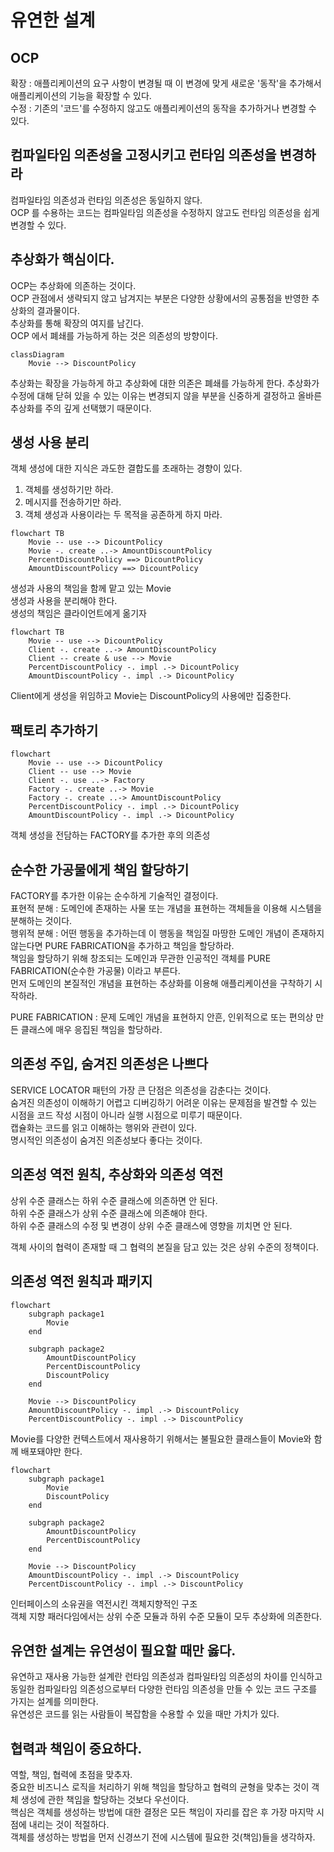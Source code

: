 # 유연한 설계

## OCP

확장 : 애플리케이션의 요구 사항이 변경될 때 이 변경에 맞게 새로운 '동작'을 추가해서 애플리케이션의 기능을 확장할 수 있다.<br />
수정 : 기존의 '코드'를 수정하지 않고도 애플리케이션의 동작을 추가하거나 변경할 수 있다.<br />

## 컴파일타임 의존성을 고정시키고 런타임 의존성을 변경하라

컴파일타임 의존성과 런타임 의존성은 동일하지 않다.<br />
OCP 를 수용하는 코드는 컴파일타임 의존성을 수정하지 않고도 런타임 의존성을 쉽게 변경할 수 있다.<br />

## 추상화가 핵심이다.

OCP는 추상화에 의존하는 것이다.<br />
OCP 관점에서 생략되지 않고 남겨지는 부분은 다양한 상황에서의 공통점을 반영한 추상화의 결과물이다.<br />
추상화를 통해 확장의 여지를 남긴다.<br />
OCP 에서 폐쇄를 가능하게 하는 것은 의존성의 방향이다.<br />

```mermaid
classDiagram
    Movie --> DiscountPolicy
```

추상화는 확장을 가능하게 하고 추상화에 대한 의존은 폐쇄를 가능하게 한다.
추상화가 수정에 대해 닫혀 있을 수 있는 이유는 변경되지 않을 부분을 신중하게 결정하고 올바른 추상화를 주의 깊게 선택했기 때문이다.<br />

## 생성 사용 분리

객체 생성에 대한 지식은 과도한 결합도를 초래하는 경향이 있다.<br />

1. 객체를 생성하기만 하라.
2. 메시지를 전송하기만 하라.
3. 객체 생성과 사용이라는 두 목적을 공존하게 하지 마라.<br />

```mermaid
flowchart TB
    Movie -- use --> DicountPolicy
    Movie -. create ..-> AmountDiscountPolicy
    PercentDiscountPolicy ==> DicountPolicy
    AmountDiscountPolicy ==> DicountPolicy
```

생성과 사용의 책임을 함께 맡고 있는 Movie<br />
생성과 사용을 분리해야 한다.<br />
생성의 책임은 클라이언트에게 옮기자<br />

```mermaid
flowchart TB
    Movie -- use --> DicountPolicy
    Client -. create ..-> AmountDiscountPolicy
    Client -- create & use --> Movie
    PercentDiscountPolicy -. impl .-> DicountPolicy
    AmountDiscountPolicy -. impl .-> DicountPolicy
```

Client에게 생성을 위임하고 Movie는 DiscountPolicy의 사용에만 집중한다.<br />

## 팩토리 추가하기

```mermaid
flowchart
    Movie -- use --> DicountPolicy
    Client -- use --> Movie
    Client -. use ..-> Factory
    Factory -. create ..-> Movie
    Factory -. create ..-> AmountDiscountPolicy
    PercentDiscountPolicy -. impl .-> DicountPolicy
    AmountDiscountPolicy -. impl .-> DicountPolicy
```

객체 생성을 전담하는 FACTORY를 추가한 후의 의존성<br/>

## 순수한 가공물에게 책임 할당하기

FACTORY를 추가한 이유는 순수하게 기술적인 결정이다.<br />
표현적 분해 : 도메인에 존재하는 사물 또는 개념을 표현하는 객체들을 이용해 시스템을 분해하는 것이다.<br />
행위적 분해 : 어떤 행동을 추가하는데 이 행동을 책임질 마땅한 도메인 개념이 존재하지 않는다면 PURE FABRICATION을 추가하고 책임을 할당하라.<br />
책임을 할당하기 위해 창조되는 도메인과 무관한 인공적인 객체를 PURE FABRICATION(순수한 가공물) 이라고 부른다.<br />
먼저 도메인의 본질적인 개념을 표현하는 추상화를 이용해 애플리케이션을 구착하기 시작하라.<br />

PURE FABRICATION : 문제 도메인 개념을 표현하지 안흔, 인위적으로 또는 편의상 만든 클래스에 매우 응집된 책임을 할당하라.<br />

## 의존성 주입, 숨겨진 의존성은 나쁘다

SERVICE LOCATOR 패턴의 가장 큰 단점은 의존성을 감춘다는 것이다.<br />
숨겨진 의존성이 이해하기 어렵고 디버깅하기 어려운 이유는 문제점을 발견할 수 있는 시점을 코드 작성 시점이 아니라 실행 시점으로 미루기 때문이다.<br />
캡슐화는 코드를 읽고 이해하는 행위와 관련이 있다.<br />
명시적인 의존성이 숨겨진 의존성보다 좋다는 것이다.<br />

## 의존성 역전 원칙, 추상화와 의존성 역전

상위 수준 클래스는 하위 수준 클래스에 의존하면 안 된다.<br />
하위 수준 클래스가 상위 수준 클래스에 의존해야 한다.<br />
하위 수준 클래스의 수정 및 변경이 상위 수준 클래스에 영향을 끼치면 안 된다.<br />

객체 사이의 협력이 존재할 때 그 협력의 본질을 담고 있는 것은 상위 수준의 정책이다.<br />

## 의존성 역전 원칙과 패키지

```mermaid
flowchart
    subgraph package1
        Movie
    end

    subgraph package2
        AmountDiscountPolicy
        PercentDiscountPolicy
        DiscountPolicy
    end

    Movie --> DiscountPolicy
    AmountDiscountPolicy -. impl .-> DiscountPolicy
    PercentDiscountPolicy -. impl .-> DiscountPolicy
```

Movie를 다양한 컨텍스트에서 재사용하기 위해서는 불필요한 클래스들이 Movie와 함께 배포돼야만 한다.

```mermaid
flowchart
    subgraph package1
        Movie
        DiscountPolicy
    end

    subgraph package2
        AmountDiscountPolicy
        PercentDiscountPolicy
    end

    Movie --> DiscountPolicy
    AmountDiscountPolicy -. impl .-> DiscountPolicy
    PercentDiscountPolicy -. impl .-> DiscountPolicy
```

인터페이스의 소유권을 역전시킨 객체지향적인 구조<br />
객체 지향 패러다임에서는 상위 수준 모듈과 하위 수준 모듈이 모두 추상화에 의존한다.<br />

## 유연한 설계는 유연성이 필요할 때만 옳다.

유연하고 재사용 가능한 설계란 런타임 의존성과 컴파일타임 의존성의 차이를 인식하고 동일한 컴파일타임 의존성으로부터 다양한 런타임 의존성을 만들 수 있는 코드 구조를 가지는 설계를 의미한다.<br />
유연성은 코드를 읽는 사람들이 복잡함을 수용할 수 있을 때만 가치가 있다.<br />

## 협력과 책임이 중요하다.

역할, 책임, 협력에 초점을 맞추자.<br />
중요한 비즈니스 로직을 처리하기 위해 책임을 할당하고 협력의 균형을 맞추는 것이 객체 생성에 관한 책임을 할당하는 것보다 우선이다.<br />
핵심은 객체를 생성하는 방법에 대한 결정은 모든 책임이 자리를 잡은 후 가장 마지막 시점에 내리는 것이 적절하다.<br />
객체를 생성하는 방법을 먼저 신경쓰기 전에 시스템에 필요한 것(책임)들을 생각하자.<br /> 